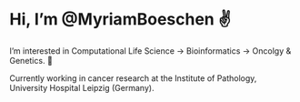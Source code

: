 # Hi, I’m @MyriamBoeschen :v:

I’m interested in Computational Life Science -> Bioinformatics -> Oncolgy & Genetics. :dna:

Currently working in cancer research at the Institute of Pathology, University Hospital Leipzig (Germany).


<!---
MyriamBoeschen/MyriamBoeschen is a ✨ special ✨ repository because its `README.md` (this file) appears on your GitHub profile.
You can click the Preview link to take a look at your changes.
--->
